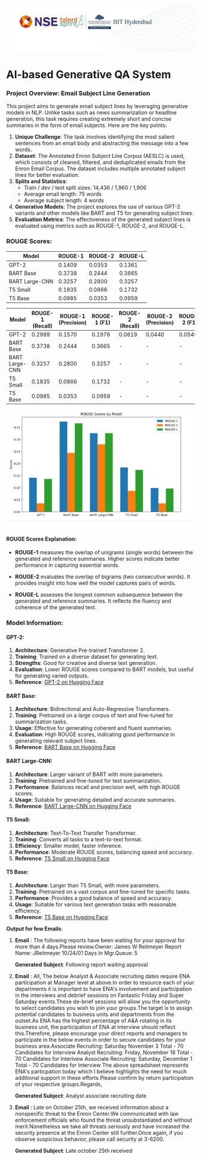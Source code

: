 ![alt text](logo.png)

# AI-based Generative QA System

### Project Overview: Email Subject Line Generation

This project aims to generate email subject lines by leveraging generative models in NLP. Unlike tasks such as news summarization or headline generation, this task requires creating extremely short and concise summaries in the form of email subjects. Here are the key points:

1. **Unique Challenge**: The task involves identifying the most salient sentences from an email body and abstracting the message into a few words.
2. **Dataset**: The Annotated Enron Subject Line Corpus (AESLC) is used, which consists of cleaned, filtered, and deduplicated emails from the Enron Email Corpus. The dataset includes multiple annotated subject lines for better evaluation.
3. **Splits and Statistics**:
   - Train / dev / test split sizes: 14,436 / 1,960 / 1,906
   - Average email length: 75 words
   - Average subject length: 4 words
4. **Generative Models**: The project explores the use of various GPT-2 variants and other models like BART and T5 for generating subject lines.
5. **Evaluation Metrics**: The effectiveness of the generated subject lines is evaluated using metrics such as ROUGE-1, ROUGE-2, and ROUGE-L.

### ROUGE Scores:

| Model            | ROUGE-1                | ROUGE-2                | ROUGE-L                |
|------------------|------------------------|------------------------|------------------------|
| GPT-2            | 0.1409                 | 0.0353                 | 0.1361                 |
| BART Base        | 0.3738                 | 0.2444                 | 0.3665                 |
| BART Large-CNN   | 0.3257                 | 0.2800                 | 0.3257                 |
| T5 Small         | 0.1835                 | 0.0866                 | 0.1732                 |
| T5 Base          | 0.0985                 | 0.0353                 | 0.0959                 |



| Model            | ROUGE-1 (Recall) | ROUGE-1 (Precision) | ROUGE-1 (F1) | ROUGE-2 (Recall) | ROUGE-2 (Precision) | ROUGE-2 (F1) | ROUGE-L (Recall) | ROUGE-L (Precision) | ROUGE-L (F1) |
|------------------|------------------|---------------------|--------------|------------------|---------------------|--------------|------------------|---------------------|--------------|
| GPT-2            | 0.2989           | 0.1570              | 0.1976       | 0.0819           | 0.0440              | 0.0546       | 0.2523           | 0.1311              | 0.1657       |
| BART Base        | 0.3738           | 0.2444              | 0.3665       | -                | -                   | -            | -                | -                   | -            |
| BART Large-CNN   | 0.3257           | 0.2800              | 0.3257       | -                | -                   | -            | -                | -                   | -            |
| T5 Small         | 0.1835           | 0.0866              | 0.1732       | -                | -                   | -            | -                | -                   | -            |
| T5 Base          | 0.0985           | 0.0353              | 0.0959       | -                | -                   | -            | -                | -                   | -            |



![alt text](rouge_scores.png)

#### ROUGE Scores Explanation:

- **ROUGE-1** measures the overlap of unigrams (single words) between the generated and reference summaries. Higher scores indicate better performance in capturing essential words.

- **ROUGE-2** evaluates the overlap of bigrams (two consecutive words). It provides insight into how well the model captures pairs of words.

- **ROUGE-L** assesses the longest common subsequence between the generated and reference summaries. It reflects the fluency and coherence of the generated text.

### Model Information:

#### GPT-2:
1. **Architecture**: Generative Pre-trained Transformer 2.
2. **Training**: Trained on a diverse dataset for generating text.
3. **Strengths**: Good for creative and diverse text generation.
4. **Evaluation**: Lower ROUGE scores compared to BART models, but useful for generating varied outputs.
5. **Reference**: [GPT-2 on Hugging Face](https://huggingface.co/openai-community/gpt2)

#### BART Base:
1. **Architecture**: Bidirectional and Auto-Regressive Transformers.
2. **Training**: Pretrained on a large corpus of text and fine-tuned for summarization tasks.
3. **Usage**: Effective for generating coherent and fluent summaries.
4. **Evaluation**: High ROUGE scores, indicating good performance in generating relevant subject lines.
5. **Reference**: [BART Base on Hugging Face](https://huggingface.co/facebook/bart-base)

#### BART Large-CNN:
1. **Architecture**: Larger variant of BART with more parameters.
2. **Training**: Pretrained and fine-tuned for text summarization.
3. **Performance**: Balances recall and precision well, with high ROUGE scores.
4. **Usage**: Suitable for generating detailed and accurate summaries.
5. **Reference**: [BART Large-CNN on Hugging Face](https://huggingface.co/facebook/bart-large-cnn)

#### T5 Small:
1. **Architecture**: Text-To-Text Transfer Transformer.
2. **Training**: Converts all tasks to a text-to-text format.
3. **Efficiency**: Smaller model, faster inference.
4. **Performance**: Moderate ROUGE scores, balancing speed and accuracy.
5. **Reference**: [T5 Small on Hugging Face](https://huggingface.co/google-t5/t5-small)

#### T5 Base:
1. **Architecture**: Larger than T5 Small, with more parameters.
2. **Training**: Pretrained on a vast corpus and fine-tuned for specific tasks.
3. **Performance**: Provides a good balance of speed and accuracy.
4. **Usage**: Suitable for various text generation tasks with reasonable efficiency.
5. **Reference**: [T5 Base on Hugging Face](https://huggingface.co/google-t5/t5-base)


**Output for few Emails**:

1. **Email** : The following reports have been waiting for your approval for more than 4 days.Please review.Owner: James W Reitmeyer Report Name: JReitmeyer 10/24/01 Days In Mgr.Queue: 5


   **Generated Subject**: Following report waiting approval
  
2. **Email** : All,  The below Analyst & Associate recruiting dates require ENA participation at Manager level at above.In order to resource each of your departments it is important to have ENA's involvement and participation in the interviews and debrief sessions on Fantastic Friday and Super Saturday events.These de-brief sessions will allow you the opportunity to select candidates you wish to join your groups.The target  is to assign potential candidates to business units and departments from the outset.As ENA has the highest percentage of A&A rotating in its business unit, the participation of ENA at interview should reflect this.Therefore, please encourage your direct reports and managers to participate in the below events in order to secure candidates for your business area.Associate Recruiting:		Saturday November 3						Total - 70 Candidates for Interview Analyst Recruiting:		Friday, November 16						Total - 70 Candidates for Interivew Associate Recruiting:		Saturday, December 1						Total - 70 Candidates for Interview  The above spreadsheet represents ENA's particpation today which I believe highlights the need for much additional support in these efforts.Please confirm by return participation of your respective groups.Regards,


   **Generated Subject**: Analyst associate recruiting date



3. **Email** : Late on October 25th, we received information about a nonspecific threat to the Enron Center.We communicated with law enforcement officials who found the threat unsubstantiated and without merit.Nonetheless we take all threats seriously and have increased the security presence at the Enron Center still further.Once again, if you observe suspicious behavior, please call security at 3-6200.


   **Generated Subject**: Late october 25th received
